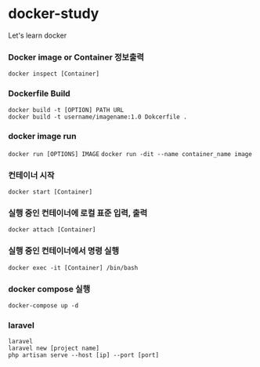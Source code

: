 # docker-study
 Let's learn docker

### Docker image or Container 정보출력
`docker inspect [Container]`


### Dockerfile Build
`docker build -t [OPTION] PATH URL`  
`docker build -t username/imagename:1.0 Dokcerfile .`

### docker image run
`docker run [OPTIONS] IMAGE`
`docker run -dit --name container_name image`  

### 컨테이너 시작
`docker start [Container]` 

### 실행 중인 컨테이너에 로컬 표준 입력, 출력
`docker attach [Container]`

### 실행 중인 컨테이너에서 명령 실행  
`docker exec -it [Container] /bin/bash`

### docker compose 실행
`docker-compose up -d`

### laravel
`laravel`  
`laravel new [project name]`  
`php artisan serve --host [ip] --port [port]`